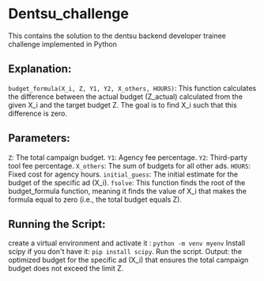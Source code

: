 # Dentsu_challenge
This contains the solution to the dentsu backend developer trainee challenge implemented in Python

## Explanation:
```budget_formula(X_i, Z, Y1, Y2, X_others, HOURS)```: This function calculates the difference between the actual budget (Z_actual) calculated from the given X_i and the target budget Z. The goal is to find X_i such that this difference is zero.

## Parameters:

`Z`: The total campaign budget.
`Y1`: Agency fee percentage.
`Y2`: Third-party tool fee percentage.
`X_others`: The sum of budgets for all other ads.
`HOURS`: Fixed cost for agency hours.
`initial_guess`: The initial estimate for the budget of the specific ad (X_i).
`fsolve`: This function finds the root of the budget_formula function, meaning it finds the value of X_i that makes the formula equal to zero (i.e., the total budget equals Z).

## Running the Script:
create a virtual environment and activate it : `python -m venv myenv`
Install scipy if you don't have it: `pip install scipy`.
Run the script.
Output:
the optimized budget for the specific ad (X_i) that ensures the total campaign budget does not exceed the limit Z.

